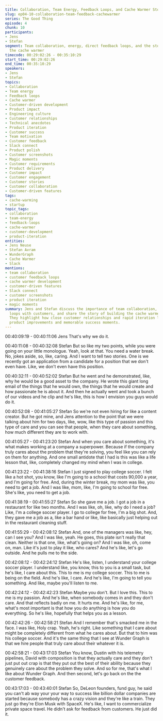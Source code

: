 ```yaml
---
title: Collaboration, Team Energy, Feedback Loops, and Cache Warmer Story
slug: ep04-10-collaboration-team-feedback-cachewarmer
series: The Good Thing
episode: 4
chunk: 10
participants:
- Jens
- Stefan
segment: Team collaboration, energy, direct feedback loops, and the story of building
  the cache warmer
timecode: 00:29:02:26 - 00:35:10:29
start_time: 00:29:02:26
end_time: 00:35:10:29
speakers:
- Jens
- Stefan
topics:
- Collaboration
- Team energy
- Feedback loops
- Cache warmer
- Customer-driven development
- Product impact
- Engineering culture
- Customer relationships
- Technical anecdotes
- Product iteration
- Customer success
- Team motivation
- Customer feedback
- Slack connect
- Product polish
- Customer screenshots
- Magic moments
- Customer requirements
- Product delivery
- Customer impact
- Customer engagement
- Customer stories
- Customer collaboration
- Customer-driven features
tags:
- cache-warming
- startup
topic_tags:
- collaboration
- team-energy
- feedback-loops
- cache-warmer
- customer-development
- product-iteration
entities:
- Jens Neuse
- Stefan Avram
- WunderGraph
- Cache Warmer
- Slack
mentions:
- team collaboration
- customer feedback loops
- cache warmer development
- customer-driven features
- Slack connect
- customer screenshots
- product iteration
- magic moments
summary: Jens and Stefan discuss the importance of team collaboration, direct feedback
  loops with customers, and share the story of building the cache warmer feature.
  They highlight how close customer relationships and rapid iteration led to impactful
  product improvements and memorable success moments.
---
```


00:40:09:19 - 00:40:11:06
Jens
That's why we do it.

00:40:11:08 - 00:40:32:08
Stefan
But so like my two points, while you were going on your little monologue. Yeah, look at that. You
need a water break. No, jokes aside, so, like, caring. And I want to tell two stories. One is we
recently got an application from a candidate for a position that we don't even have. Like, we
don't even have this position.

00:40:32:11 - 00:40:52:02
Stefan
But he went and he demonstrated, like, why he would be a good asset to the company. He
wrote this giant long email of the things that he would own, the things that he would create and
how passionate he is about it. And then he actually went and took a bunch of our videos and he
clip and he's like, this is how I envision you guys would do it.

00:40:52:08 - 00:41:05:27
Stefan
So we're not even hiring for like a content creator. But he got mine, and Jens attention to the
point that we were talking about him for two days, like, wow, like this type of passion and this
type of care and you can see that people, when they care about something, how much different
they are to work with.

00:41:05:27 - 00:41:23:20
Stefan
And when you care about something, it's what makes working at a company a superpower.
Because if the company truly cares about the problem that they're solving, you feel like you can
rely on them for anything. And one small antidote that I had is this was like a life lesson that,
like, completely changed my mind when I was in college.

00:41:23:22 - 00:41:38:16
Stefan
I just signed to play college soccer. I felt like a hot shot, you know, like I'm going to a school that
costs 90,000 a year, and I'm going for free. And, during the winter break, my mom was like, you
need to get a job. And I was like, mom, like, I'm going to school for free. She's like, you need to
get a job.

00:41:38:19 - 00:41:55:27
Stefan
So she gave me a job. I got a job in a restaurant for like two months. And I was like, oh, like,
why do I need a job? Like, I'm a college soccer player. I go to college for free, I'm a big shot.
And, they gave me a job as a, like a bar hand or like, like basically just helping out in the
restaurant cleaning stuff.

00:41:55:29 - 00:42:08:12
Stefan
And, one of the managers was like, hey, can I see you? And I was like, yeah. He goes, this plate
isn't really that clean. Neither is that one, like, what's going on? And I was like, oh, come on,
man. Like it's just to play it like, who cares? And he's like, let's go outside. And he pulls me to
the side.

00:42:08:12 - 00:42:24:12
Stefan
He's like, listen, I understand your college soccer player. I understand like, you know, this to you
is a small task, but he's like, I care about this. This to me is my college soccer. This to me is
being on the field. And he's like, I care. And he's like, I'm going to tell you something. And like,
maybe you'll listen to me.

00:42:24:12 - 00:42:42:23
Stefan
Maybe you don't. But I love this. This to me is my passion. And he's like, when somebody
comes in and they don't care. And that reflects badly on me. It hurts me. And he's like, for me,
what's most important is that how you do anything is how you do everything. So he's like,
hopefully that helps you as a lesson.

00:42:42:26 - 00:42:58:21
Stefan
And I remember that's smacked me in the face. I was like, Holy crap. Yeah, he's right. Like
something that I care about might be completely different from what he cares about. But that to
him was his college soccer. And it's the same thing that I see at Wunder Graph is that we hire
people that truly care about their whatever it is.

00:42:58:21 - 00:43:17:03
Stefan
You know, Dustin with his telemetry pipelines, David with composition is that they actually care
and they don't just put out crap is that they put out the best of their ability because they
genuinely care about the problem they solve. And so for me, that's what I like about Wunder
Graph. And then second, let's go back on the the customer feedback.

00:43:17:03 - 00:43:40:01
Stefan
So, DeLeon founders, fund guy, he said you can't ab way your your way to success like billion
dollar companies are started because somebody has a crazy vision and they're like a train.
They just go they're Elon Musk with SpaceX. He's like, I want to commercialize private space
travel. He didn't ask for feedback from customers. He just did it.